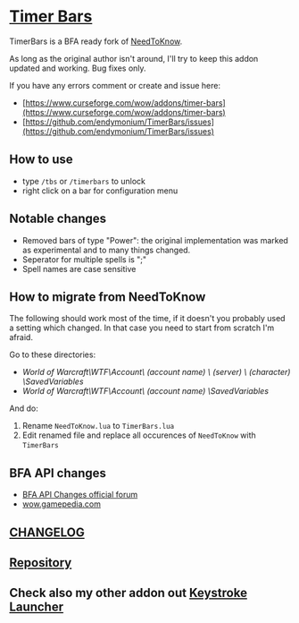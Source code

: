 # [Timer Bars](https://www.curseforge.com/wow/addons/timer-bars)

TimerBars is a BFA ready fork of [NeedToKnow](https://www.curseforge.com/wow/addons/need-to-know).

As long as the original author isn't around, I'll try to keep this addon updated and working. Bug fixes only.

If you have any errors comment or create and issue here:

* [https://www.curseforge.com/wow/addons/timer-bars](https://www.curseforge.com/wow/addons/timer-bars)
* [https://github.com/endymonium/TimerBars/issues](https://github.com/endymonium/TimerBars/issues)

## How to use

* type `/tbs` or `/timerbars` to unlock
* right click on a bar for configuration menu

## Notable changes

* Removed bars of type "Power": the original implementation was marked as experimental and to many things changed.
* Seperator for multiple spells is ";"
* Spell names are case sensitive

## How to migrate from NeedToKnow

The following should work most of the time, if it doesn't you probably used a setting which changed. In that case you need to start from scratch I'm afraid.

Go to these directories:

* *World of Warcraft\WTF\Account\ (account name) \ (server) \ (character) \SavedVariables*
* *World of Warcraft\WTF\Account\ (account name) \SavedVariables*

And do:

1. Rename `NeedToKnow.lua` to `TimerBars.lua`
2. Edit renamed file and replace all occurences of `NeedToKnow` with `TimerBars`

## BFA API changes

* [BFA API Changes official forum](https://us.battle.net/forums/en/wow/topic/20762318007?page=1)
* [wow.gamepedia.com](https://wow.gamepedia.com/Patch_8.0.1/API_changes)

## [CHANGELOG](https://github.com/endymonium/TimerBars/blob/master/CHANGELOG.md)

## [Repository](https://github.com/endymonium/TimerBars)

## Check also my other addon out [Keystroke Launcher](https://wow.curseforge.com/projects/keystroke-launcher)
